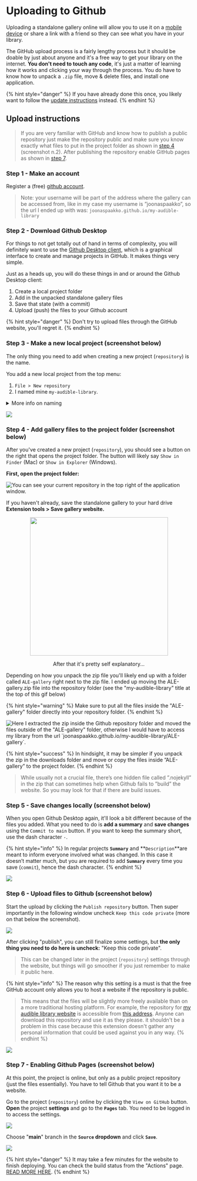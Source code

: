 # Uploading to Github

Uploading a standalone gallery online will allow you to use it on a [mobile device](../../gallery/next-listen-mobile-use.md) or share a link with a friend so they can see what you have in your library.&#x20;

The GitHub upload process is a fairly lengthy process but it should be doable by just about anyone and it's a free way to get your library on the internet. **You don't need to touch any code**, it's just a matter of learning how it works and clicking your way through the process. You do have to know how to unpack a `.zip` file, move & delete files, and install one application.

{% hint style="danger" %}
If you have already done this once, you likely want to follow the [update instructions](updating-gallery-in-github.md) instead.
{% endhint %}

## Upload instructions

> If you are very familiar with GitHub and know how to publish a public repository just make the repository public and make sure you know exactly what files to put in the project folder as shown in [step 4](./#step-4-add-gallery-files-to-the-project-folder) (screenshot n.2). After publishing the repository enable GitHub pages as shown in [step 7](./#step-7-enabling-github-pages).

### Step 1 - Make an account

Register a (free) [github account](https://github.com/join).

> Note: your username will be part of the address where the gallery can be accessed from, like in my case my username is ”joonaspaakko”, so the url I ended up with was: `joonaspaakko.github.io/my-audible-library`

### Step 2 - Download Github Desktop

For things to not get totally out of hand in terms of complexity, you will definitely want to use the [Github Desktop client](https://desktop.github.com/), which is a graphical interface to create and manage projects in GitHub. It makes things very simple.&#x20;

Just as a heads up, you will do these things in and or around the Github Desktop client:&#x20;

1. Create a local project folder
2. Add in the unpacked standalone gallery files
3. Save that state (with a commit)&#x20;
4. Upload (push) the files to your Github account

{% hint style="danger" %}
Don't try to upload files through the GitHub website, you'll regret it.
{% endhint %}

### Step 3 - Make a new local project (screenshot below)

The only thing you need to add when creating a new project (`repository`) is the name.

You add a new local project from the top menu:&#x20;

1. `File > New repository`&#x20;
2. I named mine `my-audible-library`.

<details>

<summary>More info on naming</summary>

This kebab-cased repository name is going to form a part of the website address. It will be something like: `YOUR-USERNAME.github.io/YOUR-REPOSITORY-NAME`. As I mentioned before, mine ended up being: `joonaspaakko.github.io/my-audible-library`.  \
\
You can pretty much name this anything (within the obvious limits) but I'd advise keeping it short and descriptive so you can easily remember the url. The only real limit is that your account can't have duplicate project names. I just think that ”my audible library” is quite descriptive.&#x20;

</details>

![](<../../.gitbook/assets/1 - Creating a new repository.png>)

### Step 4 - Add gallery files to the project folder  (screenshot below)

After you've created a new project (`repository`), you should see a button on the right that opens the project folder. The button will likely say `Show in Finder` (Mac) or `Show in Explorer` (Windows).

**First, open the project folder:**

![You can see your current repository in the top right of the application window.](<../../.gitbook/assets/2 - Opening repository folder.png>)

If you haven't already, save the standalone gallery to your hard drive **Extension tools > Save gallery website.**

<div align="center" data-full-width="false">

<figure><img src="../../.gitbook/assets/save-standalone-gallery.png" alt="" width="375"><figcaption><p>After that it's pretty self explanatory...</p></figcaption></figure>

</div>

Depending on how you unpack the zip file you'll likely end up with a folder called `ALE-gallery` right next to the zip file. I ended up moving the ALE-gallery.zip file into the repository folder (see the "my-audible-library" title at the top of this gif below)

{% hint style="warning" %}
Make sure to put all the files inside the "ALE-gallery" folder directly into your repository folder.
{% endhint %}

![Here I extracted the zip inside the Github repository folder and moved the files outside of the "ALE-gallery" folder, otherwise I would have to access my library from the url \`joonaspaakko.github.io/my-audible-library/ALE-gallery\`.](<../../.gitbook/assets/3 - Unpacking gallery zip.gif>)

{% hint style="success" %}
In hindsight, it may be simpler if you unpack the zip in the downloads folder and move or copy the files inside ”ALE-gallery” to the project folder.
{% endhint %}

> While usually not a crucial file, there’s one hidden file called ”.nojekyll” in the zip that can sometimes help when Github fails to ”build” the website. So you may look for that if there are build issues.&#x20;

### Step 5 - Save changes locally (screenshot below)

When you open Github Desktop again, it'll look a bit different because of the files you added. What you need to do is **add a summary** and **save changes** using the `Commit to main` button. If you want to keep the summary short, use the dash character `-`.

{% hint style="info" %}
In regular projects **`Summary`** and **`Description`**are meant to inform everyone involved what was changed. In this case it doesn’t matter much, but you are required to add **`Summary`** every time you save (`commit`), hence the dash character.&#x20;
{% endhint %}

![](<../../.gitbook/assets/5 - Save changes.png>)

### Step 6 - Upload files to Github  (screenshot below)

Start the upload by clicking the `Publish repository` button. Then super importantly in the following window uncheck `Keep this code private` (more on that below the screenshot).

![](<../../.gitbook/assets/6 - Upload files to github 1.png>)

After clicking "publish", you can still finalize some settings, but **the only thing you need to do here is uncheck:** "Keep this code private".&#x20;

> This can be changed later in the project (`repository`) settings through the website, but things will go smoother if you just remember to make it public here.

{% hint style="info" %}
The reason why this setting is a must is that the free GitHub account only allows you to host a website if the repository is public.&#x20;

> This means that the files will be slightly more freely available than on a more traditional hosting platform. For example, the repository for [my audible library website](https://joonaspaakko.github.io/my-audible-library/) is accessible from [this address](https://github.com/joonaspaakko/my-audible-library). Anyone can download this repository and use it as they please. it shouldn't be a problem in this case because this extension doesn't gather any personal information that could be used against you in any way.
{% endhint %}

![](<../../.gitbook/assets/6 - Upload files to github 2.png>)

### Step 7 - Enabling Github Pages  (screenshot below)

At this point, the project is online, but only as a public project repository (just the files essentially). You have to tell Github that you want it to be a website.

Go to the project (`repository`) online by clicking the `View on GitHub` button. **Open** the project **settings** and go to the **`Pages`** tab. You need to be logged in to access the settings.

![](<../../.gitbook/assets/7 - Project settings.png>)

Choose "**main**" branch in the **`Source` dropdown** and click **`Save`**.&#x20;

![](../../.gitbook/assets/uploading-to-github.png)

{% hint style="danger" %}
It may take a few minutes for the website to finish deploying. You can check the build status from the "Actions" page. [READ MORE HERE](double-check-if-site-is-online.md).
{% endhint %}
